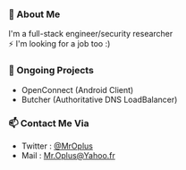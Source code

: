 ### 💬 About Me 
I'm a full-stack engineer/security researcher  
⚡ I'm looking for a job too :)

### 🔭 Ongoing Projects  
* OpenConnect (Android Client)
* Butcher (Authoritative DNS LoadBalancer)

### 📫 Contact Me Via 
* Twitter : [@MrOplus](https://twitter.com/MrOplus)  
* Mail : Mr.Oplus@Yahoo.fr
